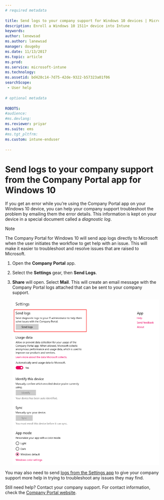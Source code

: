 ```yaml
---
# required metadata

title: Send logs to your company support for Windows 10 devices | Microsoft Docs
description: Enroll a Windows 10 1511+ device into Intune
keywords:
author: lenewsad
ms.author: lanewsad
manager: dougeby
ms.date: 11/13/2017
ms.topic: article
ms.prod:
ms.service: microsoft-intune
ms.technology:
ms.assetid: bd428c14-7d75-42de-9322-b57323a01f06
searchScope:
 - User help

# optional metadata

ROBOTS:  
#audience:
#ms.devlang:
ms.reviewer: priyar
ms.suite: ems
#ms.tgt_pltfrm:
ms.custom: intune-enduser

---
```


# Send logs to your company support from the Company Portal app for Windows 10

If you get an error while you’re using the Company Portal app on your Windows 10 device, you can help your company support troubleshoot the problem by emailing them the error details. This information is kept on your device in a special document called a _diagnostic log_.

> [!Note]		
> The Company Portal for Windows 10 will send app logs directly to Microsoft when the user initiates the workflow to get help with an issue. This will make it easier to troubleshoot and resolve issues that are raised to Microsoft.

1. Open the **Company Portal** app.
2. Select the **Settings** gear, then **Send Logs**.
3. **Share** will open. Select **Mail**. This will create an email message with the Company Portal logs attached that can be sent to your company support.

   ![The Send Logs dialog from the Company Portal app's Settings page. The link to click says "Send logs - Send diagnostic logs to your company support to help them solve issues within the Company Portal."](./media/w10-share-logs-after-1711.png)

You may also need to send [logs from the Settings app](send-logs-to-your-it-admin-settings-windows.md) to give your company support more help in trying to troubleshoot any issues they may find.

Still need help? Contact your company support. For contact information, check the [Company Portal website](https://go.microsoft.com/fwlink/?linkid=2010980).
